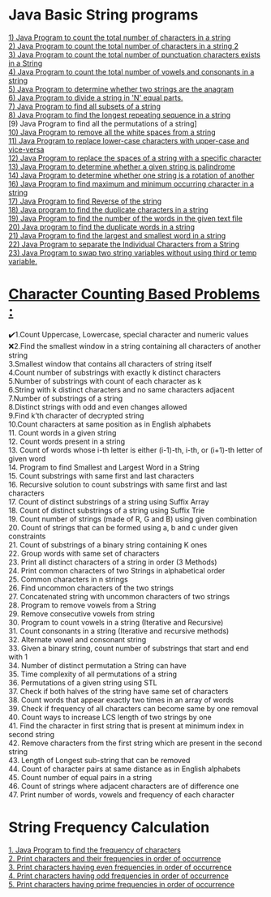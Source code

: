 # Java Basic String programs
[1) Java Program to count the total number of characters in a string](https://www.javatpoint.com/java-program-to-count-the-total-number-of-characters-in-a-string)</br>
[2) Java Program to count the total number of characters in a string 2](https://www.javatpoint.com/java-program-to-count-the-total-number-of-vowels-and-consonants-in-a-string)</br>
[3) Java Program to count the total number of punctuation characters exists in a String](https://github.com/maainul/Java/blob/master/src/javastrings/intervieQuestions/_3_TotalNumberofPunctionCharacterOfAString.java)</br>
[4) Java Program to count the total number of vowels and consonants in a string](https://www.javatpoint.com/java-program-to-count-the-total-number-of-vowels-and-consonants-in-a-string)</br>
[5) Java Program to determine whether two strings are the anagram](https://www.javatpoint.com/java-program-to-determine-whether-two-strings-are-the-anagram)</br>
[6) Java Program to divide a string in 'N' equal parts.](https://www.javatpoint.com/java-program-to-divide-a-string-in-n-equal-parts)</br>
[7) Java Program to find all subsets of a string](https://www.javatpoint.com/java-program-to-find-all-subsets-of-a-string)</br>
[8) Java Program to find the longest repeating sequence in a string](https://www.javatpoint.com/java-program-to-find-the-longest-repeating-sequence-in-a-string)</br>
[9) Java Program to find all the permutations of a string]</br>
[10) Java Program to remove all the white spaces from a string](https://www.javatpoint.com/java-program-to-remove-all-the-white-spaces-from-a-string)</br>
[11) Java Program to replace lower-case characters with upper-case and vice-versa](https://www.javatpoint.com/java-program-to-replace-lower-case-characters-with-upper-case-and-vice-versa)</br>
[12) Java Program to replace the spaces of a string with a specific character](https://www.javatpoint.com/java-program-to-replace-the-spaces-of-a-string-with-a-specific-character)</br>
[13) Java Program to determine whether a given string is palindrome](https://www.javatpoint.com/java-program-to-determine-whether-a-given-string-is-palindrome)</br>
[14) Java Program to determine whether one string is a rotation of another](https://www.javatpoint.com/java-program-to-determine-whether-one-string-is-a-rotation-of-another)</br>
[16) Java Program to find maximum and minimum occurring character in a string](https://www.javatpoint.com/java-program-to-find-maximum-and-minimum-occurring-character-in-a-string)</br>
[17) Java Program to find Reverse of the string](https://www.javatpoint.com/java-program-to-find-reverse-of-the-string)</br>
[18) Java program to find the duplicate characters in a string](https://www.javatpoint.com/java-program-to-find-the-duplicate-characters-in-a-string)</br>
[19) Java Program to find the number of the words in the given text file](https://github.com/maainul/Java/blob/master/src/intervieQuestions/String/CountAndShowNumberOfWorld.java)</br>
[20) Java program to find the duplicate words in a string](https://www.javatpoint.com/java-program-to-find-the-duplicate-words-in-a-string)</br>
[21) Java Program to find the largest and smallest word in a string](https://www.javatpoint.com/java-program-to-find-the-largest-and-smallest-word-in-a-string)</br>
[22) Java Program to separate the Individual Characters from a String](https://www.javatpoint.com/java-program-to-separate-the-individual-characters-from-a-string)</br>
[23) Java Program to swap two string variables without using third or temp variable.](https://www.javatpoint.com/java-program-to-swap-two-string-variables-without-using-third-or-temp-variable)</br>

# [Character Counting Based Problems :](https://www.geeksforgeeks.org/string-data-structure/#sorting%20&%20searching)</br>

:heavy_check_mark:1.Count Uppercase, Lowercase, special character and numeric values</br>
:x:2.Find the smallest window in a string containing all characters of another string</br>
3.Smallest window that contains all characters of string itself</br>
4.Count number of substrings with exactly k distinct characters</br>
5.Number of substrings with count of each character as k</br>
6.String with k distinct characters and no same characters adjacent</br>
7.Number of substrings of a string</br>
8.Distinct strings with odd and even changes allowed</br>
9.Find k’th character of decrypted string</br>
10.Count characters at same position as in English alphabets</br>
11. Count words in a given string</br>
12. Count words present in a string</br>
13. Count of words whose i-th letter is either (i-1)-th, i-th, or (i+1)-th letter of given word</br>
14. Program to find Smallest and Largest Word in a String</br>
15. Count substrings with same first and last characters</br>
16. Recursive solution to count substrings with same first and last characters</br>
17. Count of distinct substrings of a string using Suffix Array</br>
18. Count of distinct substrings of a string using Suffix Trie</br>
19. Count number of strings (made of R, G and B) using given combination</br>
20. Count of strings that can be formed using a, b and c under given constraints</br>
21. Count of substrings of a binary string containing K ones</br>
22. Group words with same set of characters</br>
23. Print all distinct characters of a string in order (3 Methods)</br>
24. Print common characters of two Strings in alphabetical order</br>
25. Common characters in n strings</br>
26. Find uncommon characters of the two strings</br>
27. Concatenated string with uncommon characters of two strings</br>
28. Program to remove vowels from a String</br>
29. Remove consecutive vowels from string</br>
30. Program to count vowels in a string (Iterative and Recursive)</br>
31. Count consonants in a string (Iterative and recursive methods)</br>
32. Alternate vowel and consonant string</br>
33. Given a binary string, count number of substrings that start and end with 1</br>
34. Number of distinct permutation a String can have</br>
35. Time complexity of all permutations of a string</br>
36. Permutations of a given string using STL</br>
37. Check if both halves of the string have same set of characters</br>
38. Count words that appear exactly two times in an array of words</br>
39. Check if frequency of all characters can become same by one removal</br>
40. Count ways to increase LCS length of two strings by one</br>
41. Find the character in first string that is present at minimum index in second string</br>
42. Remove characters from the first string which are present in the second string</br>
43. Length of Longest sub-string that can be removed</br>
44. Count of character pairs at same distance as in English alphabets</br>
45. Count number of equal pairs in a string</br>
46. Count of strings where adjacent characters are of difference one</br>
47. Print number of words, vowels and frequency of each character</br>


# String Frequency Calculation

[1. Java Program to find the frequency of characters](https://www.faceprep.in/program-to-find-the-frequency-of-characters-in-a-string/)</br>
[2. Print characters and their frequencies in order of occurrence](https://www.geeksforgeeks.org/print-characters-frequencies-order-occurrence/)</br>
[3. Print characters having even frequencies in order of occurrence](https://github.com/maainul/Java/blob/master/src/intervieQuestions/String/FC_3_CharactersHavingEvenFrequenciesInOrderOfOccurrence/FC_3_CharactersHavingEvenFrequenciesInOrderOfOccurrence.java)</br>
[4. Print characters having odd frequencies in order of occurrence](https://github.com/maainul/Java/blob/master/src/intervieQuestions/String/FC_4_CharactersHavingOddFrequenciesInOrderOfOccurrence/FC_4_CharactersHavingOddFrequenciesInOrderOfOccurrence.java)</br>
[5. Print characters having prime frequencies in order of occurrence](https://www.geeksforgeeks.org/print-characters-having-prime-frequencies-in-order-of-occurrence/)</br>
